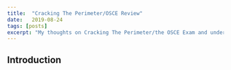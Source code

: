 ```yaml
---
title:  "Cracking The Perimeter/OSCE Review"
date:   2019-08-24
tags: [posts]
excerpt: "My thoughts on Cracking The Perimeter/the OSCE Exam and understanding one must learn to walk before running."
---
```

Introduction
---
